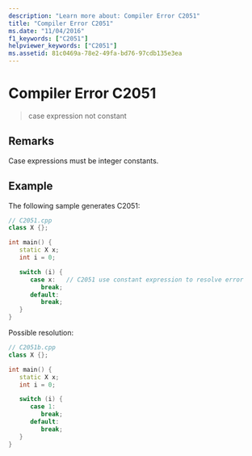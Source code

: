 ```yaml
---
description: "Learn more about: Compiler Error C2051"
title: "Compiler Error C2051"
ms.date: "11/04/2016"
f1_keywords: ["C2051"]
helpviewer_keywords: ["C2051"]
ms.assetid: 81c0469a-78e2-49fa-bd76-97cdb135e3ea
---
```

# Compiler Error C2051

> case expression not constant

## Remarks

Case expressions must be integer constants.

## Example

The following sample generates C2051:

```cpp
// C2051.cpp
class X {};

int main() {
   static X x;
   int i = 0;

   switch (i) {
      case x:   // C2051 use constant expression to resolve error
         break;
      default:
         break;
   }
}
```

Possible resolution:

```cpp
// C2051b.cpp
class X {};

int main() {
   static X x;
   int i = 0;

   switch (i) {
      case 1:
         break;
      default:
         break;
   }
}
```
